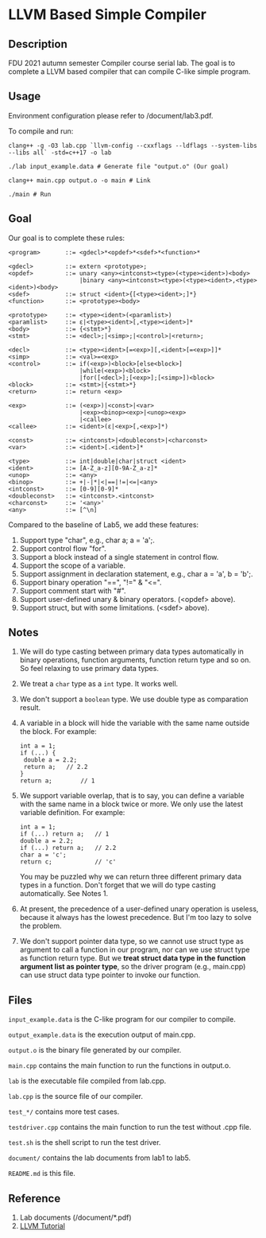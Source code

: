 # LLVM Based Simple Compiler

## Description
FDU 2021 autumn semester Compiler course serial lab. The goal is to complete a LLVM based compiler that can compile C-like simple program.

## Usage
Environment configuration please refer to /document/lab3.pdf.

To compile and run:

```shell
clang++ -g -O3 lab.cpp `llvm-config --cxxflags --ldflags --system-libs --libs all` -std=c++17 -o lab

./lab input_example.data # Generate file "output.o" (Our goal)

clang++ main.cpp output.o -o main # Link

./main # Run
```

## Goal

Our goal is to complete these rules:

```
<program>		::= <gdecl>*<opdef>*<sdef>*<function>*

<gdecl> 		::= extern <prototype>;
<opdef>			::= unary <any><intconst><type>(<type><ident>)<body>
					|binary <any><intconst><type>(<type><ident>,<type><ident>)<body>
<sdef>			::= struct <ident>{[<type><ident>;]*}
<function> 		::= <prototype><body>

<prototype> 	::= <type><ident>(<paramlist>)
<paramlist> 	::= ε|<type><ident>[,<type><ident>]*
<body>			::= {<stmt>*}
<stmt>			::= <decl>;|<simp>;|<control>|<return>;

<decl>			::= <type><ident>[=<exp>][,<ident>[=<exp>]]*
<simp>			::= <val>=<exp>
<control>		::= if(<exp>)<block>[else<block>]
					|while(<exp>)<block>
					|for([<decl>];[<exp>];[<simp>])<block>
<block>			::= <stmt>|{<stmt>*}
<return>		::= return <exp>

<exp>			::= (<exp>)|<const>|<var>
					|<exp><binop><exp>|<unop><exp>
					|<callee>
<callee>		::= <ident>(ε|<exp>[,<exp>]*)

<const>			::= <intconst>|<doubleconst>|<charconst>
<var>			::= <ident>[.<ident>]*

<type>			::= int|double|char|struct <ident>
<ident>			::= [A-Z_a-z][0-9A-Z_a-z]*
<unop>			::= <any>
<binop>			::= +|-|*|<|==|!=|<=|<any>
<intconst>		::= [0-9][0-9]*
<doubleconst>	::=	<intconst>.<intconst>
<charconst>		::= '<any>'
<any>			::= [^\n]
```

Compared to the baseline of Lab5, we add these features:

1. Support type "char", e.g., char a; a = 'a';.
2. Support control flow "for".
3. Support a block instead of a single statement in control flow.
4. Support the scope of a variable.
5. Support assignment in declaration statement, e.g., char a = 'a', b = 'b';.
6. Support binary operation "==", "!=" & "<=".
7. Support comment start with "#".
8. Support user-defined unary & binary operators. (\<opdef\> above).
9. Support struct, but with some limitations. (\<sdef\> above).

## Notes

1. We will do type casting between primary data types automatically in binary operations, function arguments, function return type and so on. So feel relaxing to use primary data types.

2. We treat a `char` type as a `int` type. It works well.

3. We don't support a `boolean` type. We use double type as comparation result.

4. A variable in a block will hide the variable with the same name outside the block. For example:

   ```
   int a = 1;
   if (...) {
   	double a = 2.2;
   	return a;	// 2.2
   }
   return a;		// 1
   ```

5. We support variable overlap, that is to say, you can define a variable with the same name in a block twice or more. We only use the latest variable definition. For example:

   ```
   int a = 1;
   if (...) return a;	// 1
   double a = 2.2;
   if (...) return a;	// 2.2
   char a = 'c';
   return c;			// 'c'
   ```

   You may be puzzled why we can return three different primary data types in a function. Don't forget that we will do type casting automatically. See Notes 1.

6. At present, the precedence of a user-defined unary operation is useless, because it always has the lowest precedence. But I'm too lazy to solve the problem.

7. We don't support pointer data type, so we cannot use struct type as argument to call a function in our program, nor can we use struct type as function return type. But we **treat struct data type in the function argument list as pointer type**, so the driver program (e.g., main.cpp) can use struct data type pointer to invoke our function.

## Files

`input_example.data` is the C-like program for our compiler to compile.

`output_example.data` is the execution output of main.cpp.

`output.o` is the binary file generated by our compiler.

`main.cpp` contains the main function to run the functions in output.o.

`lab` is the executable file compiled from lab.cpp. 

`lab.cpp` is the source file of our compiler.

`test_*/` contains more test cases.

`testdriver.cpp` contains the main function to run the test without .cpp file.

`test.sh` is the shell script to run the test driver.

`document/` contains the lab documents from lab1 to lab5.

`README.md` is this file.

## Reference
1. Lab documents (/document/*.pdf)
2. [LLVM Tutorial](https://llvm.org/docs/tutorial/index.html)